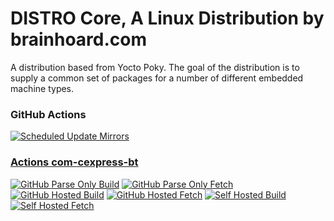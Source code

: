 # DISTRO Core, A Linux Distribution by brainhoard.com

A distribution based from Yocto Poky. The goal of the distribution is to supply a common
set of packages for a number of different embedded machine types.

### GitHub Actions

[![Scheduled Update Mirrors](https://github.com/distro-core/distro-manifest/actions/workflows/scheduled-update-mirrors.yml/badge.svg)](https://github.com/distro-core/distro-manifest/actions/workflows/scheduled-update-mirrors.yml)

### [Actions com-cexpress-bt](https://github.com/distro-core/workflows-com-cexpress-bt/actions)

[![GitHub Parse Only Build](https://github.com/distro-core/workflows-com-cexpress-bt/actions/workflows/ci-parse-only-build.yml/badge.svg)](https://github.com/distro-core/workflows-com-cexpress-bt/actions/workflows/ci-parse-only-build.yml)
[![GitHub Parse Only Fetch](https://github.com/distro-core/workflows-com-cexpress-bt/actions/workflows/ci-parse-only-fetch.yml/badge.svg)](https://github.com/distro-core/workflows-com-cexpress-bt/actions/workflows/ci-parse-only-fetch.yml)
[![GitHub Hosted Build](https://github.com/distro-core/workflows-com-cexpress-bt/actions/workflows/github-hosted-build.yml/badge.svg)](https://github.com/distro-core/workflows-com-cexpress-bt/actions/workflows/github-hosted-build.yml)
[![GitHub Hosted Fetch](https://github.com/distro-core/workflows-com-cexpress-bt/actions/workflows/github-hosted-fetch.yml/badge.svg)](https://github.com/distro-core/workflows-com-cexpress-bt/actions/workflows/github-hosted-fetch.yml)
[![Self Hosted Build](https://github.com/distro-core/workflows-com-cexpress-bt/actions/workflows/self-hosted-build.yml/badge.svg)](https://github.com/distro-core/workflows-com-cexpress-bt/actions/workflows/self-hosted-build.yml)
[![Self Hosted Fetch](https://github.com/distro-core/workflows-com-cexpress-bt/actions/workflows/self-hosted-fetch.yml/badge.svg)](https://github.com/distro-core/workflows-com-cexpress-bt/actions/workflows/self-hosted-fetch.yml)

